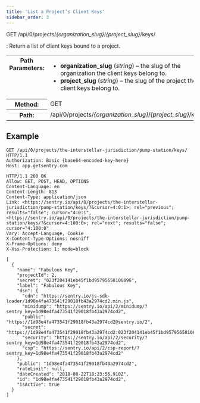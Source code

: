 ```yaml
---
title: 'List a Project’s Client Keys'
sidebar_order: 3
---
```


GET /api/0/projects/_{organization_slug}_/_{project_slug}_/keys/

: Return a list of client keys bound to a project.

  <table class="table"><tbody valign="top"><tr><th>Path Parameters:</th><td><ul><li><strong>organization_slug</strong> (<em>string</em>) – the slug of the organization the client keys belong to.</li><li><strong>project_slug</strong> (<em>string</em>) – the slug of the project the client keys belong to.</li></ul></td></tr><tr><th>Method:</th><td>GET</td></tr><tr><th>Path:</th><td>/api/0/projects/<em>{organization_slug}</em>/<em>{project_slug}</em>/keys/</td></tr></tbody></table>

## Example

```http
GET /api/0/projects/the-interstellar-jurisdiction/pump-station/keys/ HTTP/1.1
Authorization: Basic {base64-encoded-key-here}
Host: app.getsentry.com
```

```http
HTTP/1.1 200 OK
Allow: GET, POST, HEAD, OPTIONS
Content-Language: en
Content-Length: 813
Content-Type: application/json
Link: <https://sentry.io/api/0/projects/the-interstellar-jurisdiction/pump-station/keys/?&cursor=4:0:1>; rel="previous"; results="false"; cursor="4:0:1", <https://sentry.io/api/0/projects/the-interstellar-jurisdiction/pump-station/keys/?&cursor=4:100:0>; rel="next"; results="false"; cursor="4:100:0"
Vary: Accept-Language, Cookie
X-Content-Type-Options: nosniff
X-Frame-Options: deny
X-Xss-Protection: 1; mode=block

[
  {
    "name": "Fabulous Key",
    "projectId": 2,
    "secret": "023f204141eb45f1bd95795658106896",
    "label": "Fabulous Key",
    "dsn": {
      "cdn": "https://sentry.io/js-sdk-loader/1d98e4fa473541f29018fb43a2974cd2.min.js",
      "minidump": "https://sentry.io/api/2/minidump/?sentry_key=1d98e4fa473541f29018fb43a2974cd2",
      "public": "https://1d98e4fa473541f29018fb43a2974cd2@sentry.io/2",
      "secret": "https://1d98e4fa473541f29018fb43a2974cd2:023f204141eb45f1bd95795658106896@sentry.io/2",
      "security": "https://sentry.io/api/2/security/?sentry_key=1d98e4fa473541f29018fb43a2974cd2",
      "csp": "https://sentry.io/api/2/csp-report/?sentry_key=1d98e4fa473541f29018fb43a2974cd2"
    },
    "public": "1d98e4fa473541f29018fb43a2974cd2",
    "rateLimit": null,
    "dateCreated": "2018-08-22T18:23:56.910Z",
    "id": "1d98e4fa473541f29018fb43a2974cd2",
    "isActive": true
  }
]
```
